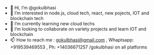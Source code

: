 - 👋 Hi, I’m @gokulbhasi
- 👀 I’m interested in node.js, cloud tech, react, new pojects, IOT and blockchain tech
- 🌱 I’m currently learning new cloud techs
- 💞️ I’m looking to collaborate on variety projects and learn IOT and blockchain
- 📫 How to reach me : gokulbhasi@gmail.com , Whaptsapp: +919539469553 , Ph: +14036671257 /gokulbhasi on all platforms

<!---
gokulbhasi/gokulbhasi is a ✨ special ✨ repository because its `README.md` (this file) appears on your GitHub profile.
You can click the Preview link to take a look at your changes.
--->

